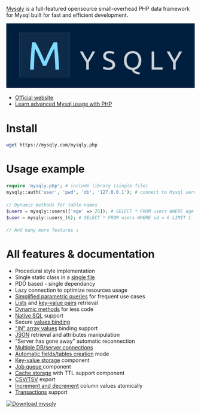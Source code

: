 [Mysqly](https://mysqly.com/) is a full-featured opensource small-overhead PHP data framework for Mysql built for fast and efficient development.

<p align="center">
  <a href="https://mysqly.com/"><img src="/mysqly.png"/></a>
</p>

- [Official website](https://mysqly.com/)
- [Learn advanced Mysql usage with PHP](https://mysqly.com/educate)

# Install
```bash
wget https://mysqly.com/mysqly.php
```

# Usage example
```php
require 'mysqly.php'; # include library (single file)
mysqly::auth('user', 'pwd', 'db', '127.0.0.1'); # connect to Mysql server

// Dynamic methods for table names
$users = mysqly::users(['age' => 25]); # SELECT * FROM users WHERE age = 25
$user = mysqly::users_(6); # SELECT * FROM users WHERE id = 6 LIMIT 1

// And many more features ↓
```

# All features & documentation

<ul class="contents">
  <li>Procedural style implementation</li>
  <li>Single static class in a <a href="https://mysqly.com/#install">single file</a></li>
  <li>PDO based - single dependancy</li>
  <li>Lazy connection to optimize resources usage</li>
  <li><a href="https://mysqly.com/#retrieve">Simplified parametric queries</a> for frequent use cases</li>
  <li><a href="https://mysqly.com/#lists">Lists</a> and <a href="https://mysqly.com/#key_values">key-value pairs</a> retrieval</li>
  <li><a href="https://mysqly.com/#dynamic">Dynamic methods</a> for less code</li>
  <li><a href="https://mysqly.com/#sql">Native SQL</a> support</li>
  <li>Secure <a href="https://mysqly.com/#binding">values binding</a></li>
  <li><a href="https://mysqly.com/#in_binding">"IN" array values</a> binding support</li>
  <li><a href="https://mysqly.com/#json">JSON</a> retrieval and attributes manipulation</li>
  <li>"Server has gone away" automatic reconnection</li>
  <li><a href="https://mysqly.com/#multiple_dbs">Multiple DB/server connections</a></li>
  <li><a href="https://mysqly.com/#auto_creation">Automatic fields/tables creation</a> mode</li>
  <li><a href="https://mysqly.com/#key_value_storage">Key-value storage</a> component</li>
  <li><a href="https://mysqly.com/#job_queue">Job queue </a> component</li>
  <li><a href="https://mysqly.com/#cache_storage">Cache storage</a> with TTL support component</li>
  <li><a href="https://mysqly.com/#export">CSV/TSV</a> export</li>
  <li><a href="https://mysqly.com/#increments">Increment and decrement</a> column values atomically</li>
  <li><a href="https://mysqly.com/#transactions">Transactions</a> support</li>
</ul>

[![Download mysqly](https://img.shields.io/sourceforge/dt/mysqly.svg)](https://sourceforge.net/projects/mysqly/files/latest/download)

